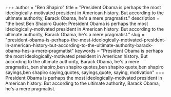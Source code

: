 +++
author = "Ben Shapiro"
title = "President Obama is perhaps the most ideologically-motivated president in American history. But according to the ultimate authority, Barack Obama, he's a mere pragmatist."
description = "the best Ben Shapiro Quote: President Obama is perhaps the most ideologically-motivated president in American history. But according to the ultimate authority, Barack Obama, he's a mere pragmatist."
slug = "president-obama-is-perhaps-the-most-ideologically-motivated-president-in-american-history-but-according-to-the-ultimate-authority-barack-obama-hes-a-mere-pragmatist"
keywords = "President Obama is perhaps the most ideologically-motivated president in American history. But according to the ultimate authority, Barack Obama, he's a mere pragmatist.,ben shapiro,ben shapiro quotes,ben shapiro quote,ben shapiro sayings,ben shapiro saying,quotes, sayings,quote, saying, motivation"
+++
President Obama is perhaps the most ideologically-motivated president in American history. But according to the ultimate authority, Barack Obama, he's a mere pragmatist.
